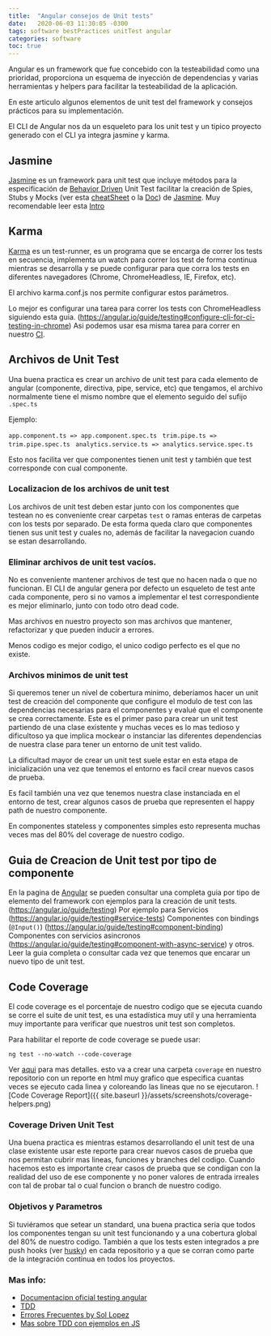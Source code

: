 ```yaml
---
title:  "Angular consejos de Unit tests"
date:   2020-06-03 11:30:05 -0300
tags: software bestPractices unitTest angular
categories: software
toc: true
---
```


Angular es un framework que fue concebido con la testeabilidad como una prioridad, proporciona un esquema de inyección de dependencias y varias herramientas y helpers para facilitar la testeabilidad de la aplicación. 

En este articulo algunos elementos de unit test del framework y consejos prácticos para su implementación. 

El CLI de Angular nos da un esqueleto para los unit test y un tipico proyecto generado con el CLI ya integra jasmine y karma.

## Jasmine
[Jasmine](https://jasmine.github.io) es un framework para unit test que incluye métodos para la especificación de [Behavior Driven](https://en.wikipedia.org/wiki/Behavior-driven_development) Unit Test facilitar la creación de Spies, Stubs y Mocks (ver esta [cheatSheet](https://devhints.io/jasmine) o la [Doc](https://jasmine.github.io/api/2.9/global)) de [Jasmine](https://jasmine.github.io).
Muy recomendable leer esta [Intro](https://jasmine.github.io/2.0/introduction)

## Karma
[Karma](https://karma-runner.github.io/) es un test-runner, es un programa que se encarga de correr los tests en secuencia, implementa un watch para correr los test de forma continua mientras se desarrolla y se puede configurar para que corra los tests en diferentes navegadores (Chrome, ChromeHeadless, IE, Firefox, etc).

El archivo karma.conf.js nos permite configurar estos parámetros.

Lo mejor es configurar una tarea para correr los tests con ChromeHeadless siguiendo esta guia.
(https://angular.io/guide/testing#configure-cli-for-ci-testing-in-chrome)
Asi podemos usar esa misma tarea para correr en nuestro [CI](https://es.wikipedia.org/wiki/Integraci%C3%B3n_continua). 

## Archivos de Unit Test
Una buena practica es crear un archivo de unit test para cada elemento de angular (componente, directiva, pipe, service, etc) que tengamos, el archivo normalmente tiene el mismo nombre que el elemento seguido del sufijo `.spec.ts`

Ejemplo:
 
`app.component.ts => app.component.spec.ts `
`trim.pipe.ts => trim.pipe.spec.ts `
`analytics.service.ts => analytics.service.spec.ts `

Esto nos facilita ver que componentes tienen unit test y también que test corresponde con cual componente. 

### Localizacion de los archivos de unit test
Los archivos de unit test deben estar junto con los componentes que testean no es conveniente crear carpetas `test` o ramas enteras de carpetas con los tests por separado. De esta forma queda claro que componentes tienen sus unit test y cuales no, además de facilitar la navegacion cuando se estan desarrollando.

### Eliminar archivos de unit test vacíos.
No es conveniente mantener archivos de test que no hacen nada o que no funcionan. El CLI de angular genera por defecto un esqueleto de test ante cada componente, pero si no vamos a implementar el test correspondiente es mejor eliminarlo, junto con todo otro dead code.

Mas archivos en nuestro proyecto son mas archivos que mantener, refactorizar y que pueden inducir a errores.

Menos codigo es mejor codigo, el unico codigo perfecto es el que no existe. 

### Archivos minimos de unit test
Si queremos tener un nivel de cobertura minimo, deberíamos hacer un unit test de creación del componente que configure el modulo de test con las dependencias necesarias para el componentes y evalué que el componente se crea correctamente. Este es el primer paso para crear un unit test partiendo de una clase existente y muchas veces es lo mas tedioso y dificultoso ya que implica mockear o instanciar las diferentes dependencias de nuestra clase para tener un entorno de unit test valido.

La dificultad mayor de crear un unit test suele estar en esta etapa de inicialización una vez que tenemos el entorno es facil crear nuevos casos de prueba.

Es facil también una vez que tenemos nuestra clase instanciada en el entorno de test, crear algunos casos de prueba que representen el happy path de nuestro componente.

En componentes stateless y componentes simples esto representa muchas veces mas del 80% del coverage de nuestro codigo.

## Guia de Creacion de Unit test por tipo de componente
En la pagina de [Angular](http://angular.io) se pueden consultar una completa guia por tipo de elemento del framework con ejemplos para la creación de unit tests.
(https://angular.io/guide/testing)
Por ejemplo para Servicios
(https://angular.io/guide/testing#service-tests)
Componentes con bindings (`@Input()`) (https://angular.io/guide/testing#component-binding)
Componentes con servicios asincronos (https://angular.io/guide/testing#component-with-async-service)
y otros.
 Leer la guia completa o consultar cada vez que tenemos que encarar un nuevo tipo de unit test.

## Code Coverage
El code coverage es el porcentaje de nuestro codigo que se ejecuta cuando se corre el suite de unit test, es una estadística muy util y una herramienta muy importante para verificar que nuestros unit test son completos. 

Para habilitar el reporte de code coverage se puede usar:

`ng test --no-watch --code-coverage` 

Ver [aqui](https://angular.io/guide/testing#enable-code-coverage-reports) para mas detalles.
esto va a crear una carpeta `coverage` en nuestro repositorio con un reporte en html muy grafico que especifica cuantas veces se ejecuto cada linea y coloreando las lineas que no se ejecutaron.
![Code Coverage Report]({{ site.baseurl }}/assets/screenshots/coverage-helpers.png)

### Coverage Driven Unit Test
Una buena practica es mientras estamos desarrollando el unit test de una clase existente usar este reporte para crear nuevos casos de prueba que nos permitan cubrir mas lineas, funciones y branches del codigo.
Cuando hacemos esto es importante crear casos de prueba que se condigan con la realidad del uso de ese componente y no poner valores de entrada irreales con tal de probar tal o cual funcion o branch de nuestro codigo. 

### Objetivos y Parametros
Si tuviéramos que setear un standard, una buena practica seria que todos los componentes tengan su unit test funcionando y a una cobertura global del 80% de nuestro codigo. 
También a que los tests esten integrados a pre push hooks (ver [husky](https://github.com/typicode/husky)) en cada repositorio y a que se corran como parte de la integración continua en todos los proyectos.

### Mas info: 
+ [Documentacipn oficial testing angular](https://angular.io/guide/testing)
+ [TDD](https://es.wikipedia.org/wiki/Desarrollo_guiado_por_pruebas)
+ [Errores Frecuentes by Sol Lopez](https://solopez.github.io/jasmine/)
+ [Mas sobre TDD con ejemplos en JS](https://softwarecrafters.io/javascript/tdd-test-driven-development)
